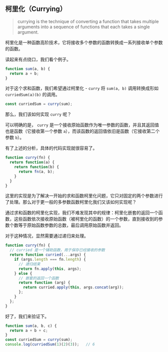## 柯里化（Currying）
> currying is the technique of converting a function that takes multiple arguments into a sequence of functions that each takes a single argument.

柯里化是一种函数高阶技术，它将接收多个参数的函数转换成一系列接收单个参数的函数。  

读起来有点绕口，我们看个例子。  
```js
function sum(a, b) {
  return a + b;
}
```
对于这个求和函数，我们希望通过柯里化 - `curry` 将 `sum(a, b)` 调用转换成形如 `curriedSum(a)(b)` 的调用。  
```js
const curriedSum = curry(sum);
```
那么，我们该如何实现 `curry` 呢？  

可以明确的是， `curry` 是一个接收原始函数作为唯一参数的函数，并且其返回值也是函数（它接收第一个参数 `a`），而该函数的返回值依旧是函数（它接收第二个参数 `b`）。  

有了上述的分析，具体的代码实现就很容易了。  
```js
function curry(fn) {
  return function(a) {
    return function(b) {
      return fn(a, b);
    }
  }
}
```

这里的实现是为了解决一开始的求和函数柯里化问题，它只对固定的两个参数进行了处理。那么对于更一般的多参数函数柯里化我们又该如何实现呢？  

通过求和函数的柯里化实现，我们不难发现其中的规律：柯里化嵌套的返回一个函数，这些函数依次接收原始函数（被柯里化的函数）的一个参数，直到接收到的参数个数等于原始函数参数的总数，最后调用原始函数并返回。  

对于这种情况，显然需要通过递归来处理。  
```js
function curry(fn) {
  // curried 是一个辅助函数，用于保存已经接收的参数
  return function curried(...args) {
    if (args.length === fn.length) {
      // 递归结束
      return fn.apply(this, args);
    } else {
      // 嵌套的返回一个函数
      return function (arg) {
        return curried.apply(this, args.concat(arg));
      };
    }
  };
}
```

好了，我们来验证下。  
```js
function sum(a, b, c) {
  return a + b + c;
}
const curriedSum = curry(sum);
console.log(curriedSum(1)(2)(3));   // 6
```









